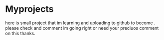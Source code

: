 # Myprojects

here is small project that im learning and uploading to github to become .
please check and comment im going right or need your preciuos comment on this thanks.
